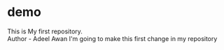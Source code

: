 # demo
This is My first repository.
<br>
Author - Adeel Awan
I'm going to make this first change in my repository
